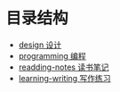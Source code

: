 # 目录结构

- [design 设计 ](./design/README.md)
- [programming 编程](./programming/README.md)
- [readding-notes 读书笔记](./readding-notes/README.md)
- [learning-writing 写作练习](./learning-writing/README.md)

